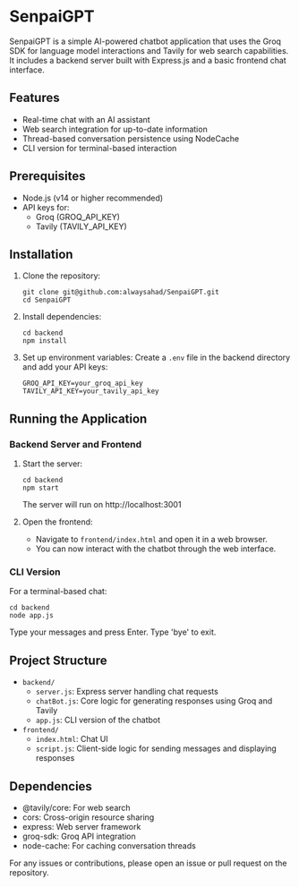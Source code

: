 # SenpaiGPT

SenpaiGPT is a simple AI-powered chatbot application that uses the Groq SDK for language model interactions and Tavily for web search capabilities. It includes a backend server built with Express.js and a basic frontend chat interface.

## Features
- Real-time chat with an AI assistant
- Web search integration for up-to-date information
- Thread-based conversation persistence using NodeCache
- CLI version for terminal-based interaction

## Prerequisites
- Node.js (v14 or higher recommended)
- API keys for:
  - Groq (GROQ_API_KEY)
  - Tavily (TAVILY_API_KEY)

## Installation
1. Clone the repository:
   ```
   git clone git@github.com:alwaysahad/SenpaiGPT.git
   cd SenpaiGPT
   ```

2. Install dependencies:
   ```
   cd backend
   npm install
   ```

3. Set up environment variables:
   Create a `.env` file in the backend directory and add your API keys:
   ```
   GROQ_API_KEY=your_groq_api_key
   TAVILY_API_KEY=your_tavily_api_key
   ```

## Running the Application

### Backend Server and Frontend
1. Start the server:
   ```
   cd backend
   npm start
   ```
   The server will run on http://localhost:3001

2. Open the frontend:
   - Navigate to `frontend/index.html` and open it in a web browser.
   - You can now interact with the chatbot through the web interface.

### CLI Version
For a terminal-based chat:
```
cd backend
node app.js
```
Type your messages and press Enter. Type 'bye' to exit.

## Project Structure
- `backend/`
  - `server.js`: Express server handling chat requests
  - `chatBot.js`: Core logic for generating responses using Groq and Tavily
  - `app.js`: CLI version of the chatbot
- `frontend/`
  - `index.html`: Chat UI
  - `script.js`: Client-side logic for sending messages and displaying responses

## Dependencies
- @tavily/core: For web search
- cors: Cross-origin resource sharing
- express: Web server framework
- groq-sdk: Groq API integration
- node-cache: For caching conversation threads

For any issues or contributions, please open an issue or pull request on the repository.